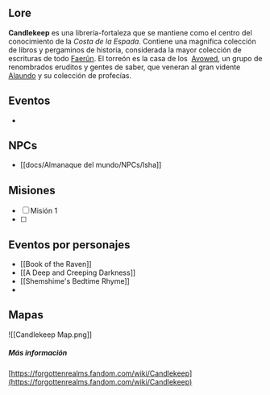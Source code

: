 ## Lore

**Candlekeep** es una librería-fortaleza que se mantiene como el centro del conocimiento de la *Costa de la Espada*. Contiene una magnifica colección de libros y pergaminos de historia, considerada la mayor colección de escrituras de todo [Faerûn](https://forgottenrealms.fandom.com/wiki/Faer%C3%BBn "Faerûn"). El torreón es la casa de los  [Avowed](https://forgottenrealms.fandom.com/wiki/Avowed "Avowed"), un grupo de renombrados eruditos y gentes de saber, que veneran al gran vidente [Alaundo](https://forgottenrealms.fandom.com/wiki/Alaundo "Alaundo") y su colección de profecías.

## Eventos

* 

## NPCs

* [[docs/Almanaque del mundo/NPCs/Isha]]

## Misiones

- [ ] Misión 1
- [ ] 

## Eventos por personajes

* [[Book of the Raven]]
* [[A Deep and Creeping Darkness]]
* [[Shemshime's Bedtime Rhyme]]
* 

## Mapas

![[Candlekeep Map.png]]

##### Más información

[https://forgottenrealms.fandom.com/wiki/Candlekeep](https://forgottenrealms.fandom.com/wiki/Candlekeep)